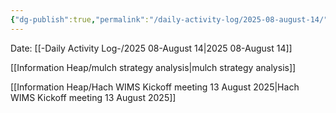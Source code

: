```yaml
---
{"dg-publish":true,"permalink":"/daily-activity-log/2025-08-august-14/","noteIcon":"","created":"2025-08-14T08:48:50.430-05:00"}
---
```


Date: [[-Daily Activity Log-/2025 08-August 14\|2025 08-August 14]]

[[Information Heap/mulch strategy analysis\|mulch strategy analysis]]

[[Information Heap/Hach WIMS Kickoff meeting 13 August 2025\|Hach WIMS Kickoff meeting 13 August 2025]]


